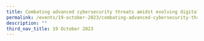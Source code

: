 ```yaml
---
title: Combating advanced cybersecurity threats amidst evolving digital frontiers
permalink: /events/19-october-2023/combating-advanced-cybersecurity-threats/
description: ""
third_nav_title: 19 October 2023
---
```

